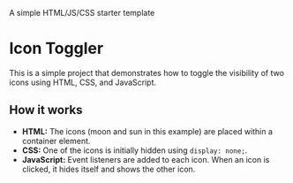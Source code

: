 A simple HTML/JS/CSS starter template

# Icon Toggler

This is a simple project that demonstrates how to toggle the visibility of two icons using HTML, CSS, and JavaScript.

## How it works

* **HTML:** The icons (moon and sun in this example) are placed within a container element.
* **CSS:** One of the icons is initially hidden using `display: none;`.
* **JavaScript:** Event listeners are added to each icon. When an icon is clicked, it hides itself and shows the other icon.
